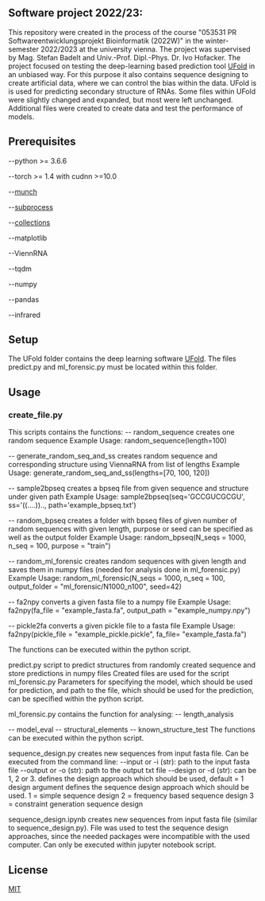 ## Software project 2022/23:

This repository were created in the process of the course "053531 PR Softwareentwicklungsprojekt Bioinformatik (2022W)" in the winter-semester 2022/2023 at the university vienna. The project was supervised by Mag. Stefan Badelt and Univ.-Prof. Dipl.-Phys. Dr. Ivo Hofacker.
The project focused on testing the deep-learning based prediction tool [UFold](https://github.com/uci-cbcl/UFold) in an unbiased way. For this purpose it also contains sequence designing to create artificial data, where we can control the bias within the data. 
UFold is is used for predicting secondary structure of RNAs. Some files within UFold were slightly changed and expanded, but most were left unchanged. Additional files were created to create data and test the performance of models.

## Prerequisites
--python >= 3.6.6

--torch >= 1.4 with cudnn >=10.0

--[munch](https://pypi.org/project/munch/2.0.2/)

--[subprocess](https://docs.python.org/3/library/subprocess.html)

--[collections](https://docs.python.org/2.7/library/collections.html#)

--matplotlib

--ViennRNA

--tqdm

--numpy

--pandas

--infrared

## Setup

The UFold folder contains the deep learning software [UFold](https://github.com/uci-cbcl/UFold). The files predict.py and ml_forensic.py must be located within this folder.

## Usage

### create_file.py
This scripts contains the functions:
-- random_sequence
    creates one random sequence
    Example Usage:
      random_sequence(length=100)
    
-- generate_random_seq_and_ss
    creates random sequence and corresponding structure using ViennaRNA from list of lengths
    Example Usage:
      generate_random_seq_and_ss(lengths=[70, 100, 120])
    
-- sample2bpseq
    creates a bpseq file from given sequence and structure under given path
    Example Usage:
      sample2bpseq(seq='GCCGUCGCGU', ss='((....)).., path='example_bpseq.txt')
    
-- random_bpseq
    creates a folder with bpseq files of given number of random sequences with given length, purpose or seed can be specified as well as the output folder
    Example Usage:
      random_bpseq(N_seqs = 1000, n_seq = 100, purpose = "train")
    
-- random_ml_forensic
    creates random sequences with given length and saves them in numpy files (needed for analysis done in ml_forensic.py)
    Example Usage:
      random_ml_forensic(N_seqs = 1000, n_seq = 100, output_folder = "ml_forensic/N1000_n100", seed=42)
      
-- fa2npy
    converts a given fasta file to a numpy file
    Example Usage:
      fa2npy(fa_file = "example_fasta.fa", output_path = "example_numpy.npy")
      
-- pickle2fa
    converts a given pickle file to a fasta file
    Example Usage:
      fa2npy(pickle_file = "example_pickle.pickle", fa_file= "example_fasta.fa")
      
The functions can be executed within the python script.

predict.py
script to predict structures from randomly created sequence and store predictions in numpy files
Created files are used for the script ml_forensic.py
Parameters for specifying the model, which should be used for prediction, and path to the file, which should be used for the prediction, can be specified within the python script.

ml_forensic.py
contains the function for analysing:
-- length_analysis
    
-- model_eval
-- structural_elements
-- known_structure_test
The functions can be executed within the python script.

sequence_design.py
creates new sequences from input fasta file. Can be executed from the command line:
--input or -i (str): path to the input fasta file
--output or -o (str): path to the output txt file
--design or -d (str): can be 1, 2 or 3. defines the design approach which should be used, default = 1
design argument defines the sequence design approach which should be used. 
1 = simple sequence design
2 = frequency based sequence design
3 = constraint generation sequence design

sequence_design.ipynb
creates new sequences from input fasta file (similar to sequence_design.py). File was used to test the sequence design approaches, since the needed packages were incompatible with the used computer.
Can only be executed within jupyter notebook script.


## 

## License

[MIT](https://choosealicense.com/licenses/mit/)




